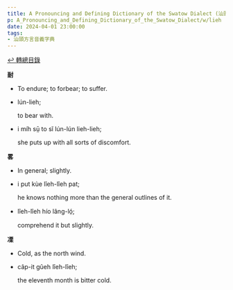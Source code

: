 ```yaml
---
title: A Pronouncing and Defining Dictionary of the Swatow Dialect (汕頭方言音義字典) / lieh
p: A_Pronouncing_and_Defining_Dictionary_of_the_Swatow_Dialect/w/lieh
date: 2024-04-01 23:00:00
tags: 
- 汕頭方言音義字典
---
```


[↩️ 轉總目錄](/A_Pronouncing_and_Defining_Dictionary_of_the_Swatow_Dialect)


**耐**
- To endure; to forbear; to suffer.

- lún-lieh;

  to bear with.

- i míh sṳ̄ to sĭ lún-lún lieh-lieh;

  she puts up with all sorts of discomfort.

**畧**
- In general; slightly.

- i put kùe lîeh-lîeh pat;

  he knows nothing more than the general outlines of it.

- lîeh-lîeh hío lâng-ló̤;

  comprehend it but slightly.

**凓**
- Cold, as the north wind.

- câp-it gûeh lîeh-lîeh;

  the eleventh month is bitter cold.
